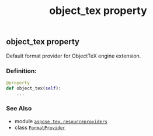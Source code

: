 ﻿---
title: object_tex property
second_title: Aspose.TeX for Python via .NET API References
description: 
type: docs
weight: 40
url: /python-net/aspose.tex.resourceproviders/formatprovider/object_tex/
is_root: false
---

## object_tex property


Default format provider for ObjectTeX engine extension.
### Definition:
```python
@property
def object_tex(self):
    ...
```

### See Also
* module [`aspose.tex.resourceproviders`](../../)
* class [`FormatProvider`](/tex/python-net/aspose.tex.resourceproviders/formatprovider)
